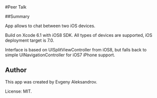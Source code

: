 #Peer Talk

##Summary

App allows to chat between two iOS devices.

Build on Xcode 6.1 with iOS8 SDK. All types of devices are supported, iOS deployment target is 7.0.

Interface is based on UISplitViewController from iOS8, but falls back to simple UINavigationController for iOS7 iPhone support.

## Author

This app was created by Evgeny Aleksandrov.

License: MIT.
